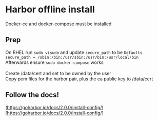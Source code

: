 # Harbor offline install
Docker-ce and docker-compose must be installed
## Prep
On RHEL run `sudo visudo` and update `secure_path` to be
`Defaults    secure_path = /sbin:/bin:/usr/sbin:/usr/bin:/usr/local/bin` </br>
Afterwards ensure `sudo docker-compose` works </br>
</br>
Create /data/cert and set to be owned by the user </br>
Copy pem files for the harbor pair, plus the ca public key to /data/cert

## Follow the docs!
(https://goharbor.io/docs/2.0.0/install-config/)[https://goharbor.io/docs/2.0.0/install-config/]


